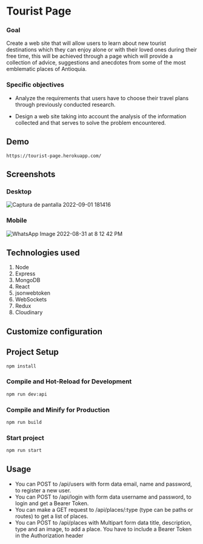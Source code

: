 # Tourist Page

### Goal
Create a web site that will allow users to learn about new tourist destinations which they can enjoy alone or with their loved ones during their free time, this will be achieved through a page which will provide a collection of advice, suggestions and anecdotes from some of the most emblematic places of Antioquia.

### Specific objectives
* Analyze the requirements that users have to choose their travel plans through previously conducted research.

* Design a web site taking into account the analysis of the information collected and that serves to solve the problem encountered.

## Demo

```
https://tourist-page.herokuapp.com/
```

## Screenshots

### Desktop
![Captura de pantalla 2022-09-01 181416](https://user-images.githubusercontent.com/102927455/188027916-4df0e012-93c8-4835-a71b-87d4a954d344.jpg)
### Mobile
![WhatsApp Image 2022-08-31 at 8 12 42 PM](https://user-images.githubusercontent.com/102927455/188028084-1611dac0-ddae-4c18-9670-5d0a8abe6a9a.jpeg)

## Technologies used

1. Node
2. Express
3. MongoDB
4. React
5. jsonwebtoken
6. WebSockets
7. Redux
8. Cloudinary

## Customize configuration

## Project Setup

```sh
npm install
```

### Compile and Hot-Reload for Development

```sh
npm run dev:api
```

### Compile and Minify for Production

```sh
npm run build
```

### Start project 

```sh
npm run start
```

## Usage

* You can POST to /api/users with form data email, name and password, to register a new user.
* You can POST to /api/login with form data username and password, to login and get a Bearer Token.
* You can make a GET request to /api/places/:type (type can be paths or routes) to get a list of places.
* You can POST to /api/places with Multipart form data title, description, type and an image, to add a place. You have to include a Bearer Token in the Authorization header
